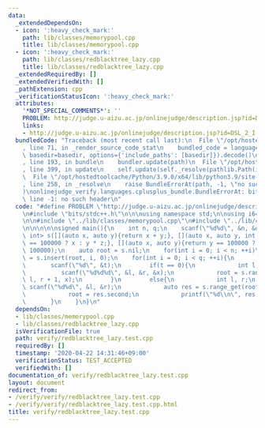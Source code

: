 ```yaml
---
data:
  _extendedDependsOn:
  - icon: ':heavy_check_mark:'
    path: lib/classes/memorypool.cpp
    title: lib/classes/memorypool.cpp
  - icon: ':heavy_check_mark:'
    path: lib/classes/redblacktree_lazy.cpp
    title: lib/classes/redblacktree_lazy.cpp
  _extendedRequiredBy: []
  _extendedVerifiedWith: []
  _pathExtension: cpp
  _verificationStatusIcon: ':heavy_check_mark:'
  attributes:
    '*NOT_SPECIAL_COMMENTS*': ''
    PROBLEM: http://judge.u-aizu.ac.jp/onlinejudge/description.jsp?id=DSL_2_I
    links:
    - http://judge.u-aizu.ac.jp/onlinejudge/description.jsp?id=DSL_2_I
  bundledCode: "Traceback (most recent call last):\n  File \"/opt/hostedtoolcache/Python/3.9.0/x64/lib/python3.9/site-packages/onlinejudge_verify/documentation/build.py\"\
    , line 71, in _render_source_code_stat\n    bundled_code = language.bundle(stat.path,\
    \ basedir=basedir, options={'include_paths': [basedir]}).decode()\n  File \"/opt/hostedtoolcache/Python/3.9.0/x64/lib/python3.9/site-packages/onlinejudge_verify/languages/cplusplus.py\"\
    , line 193, in bundle\n    bundler.update(path)\n  File \"/opt/hostedtoolcache/Python/3.9.0/x64/lib/python3.9/site-packages/onlinejudge_verify/languages/cplusplus_bundle.py\"\
    , line 399, in update\n    self.update(self._resolve(pathlib.Path(included), included_from=path))\n\
    \  File \"/opt/hostedtoolcache/Python/3.9.0/x64/lib/python3.9/site-packages/onlinejudge_verify/languages/cplusplus_bundle.py\"\
    , line 258, in _resolve\n    raise BundleErrorAt(path, -1, \"no such header\"\
    )\nonlinejudge_verify.languages.cplusplus_bundle.BundleErrorAt: bits/stdc++.h:\
    \ line -1: no such header\n"
  code: "#define PROBLEM \"http://judge.u-aizu.ac.jp/onlinejudge/description.jsp?id=DSL_2_I\"\
    \n#include \"bits/stdc++.h\"\n\n\nusing namespace std;\n\nusing i64 = long long;\n\
    \n\n#include \"../lib/classes/memorypool.cpp\"\n#include \"../lib/classes/redblacktree_lazy.cpp\"\
    \n\n\n\n\nsigned main(){\n    int n, q;\n    scanf(\"%d%d\", &n, &q);\n    RedBlackTree<int,\
    \ int> s([](auto x, auto y){return x + y;}, [](auto x, auto y, int z){return y\
    \ == 100000 ? x : y * z;}, [](auto x, auto y){return y == 100000 ? x : y;}, 0,\
    \ 100000);\n    auto root = s.nil;\n    for(int i = 0; i < n; ++i)\n        root\
    \ = s.insert(root, i, 0);\n    for(int i = 0; i < q; ++i){\n        int t;\n \
    \       scanf(\"%d\", &t);\n        if(t == 0){\n            int l, r, x;\n  \
    \          scanf(\"%d%d%d\", &l, &r, &x);\n            root = s.range_update(root,\
    \ l, r + 1, x);\n        }\n        else{\n            int l, r;\n           \
    \ scanf(\"%d%d\", &l, &r);\n            auto res = s.range_get(root, l, r + 1);\n\
    \            root = res.second;\n            printf(\"%d\\n\", res.first);\n \
    \       }\n    }\n}\n"
  dependsOn:
  - lib/classes/memorypool.cpp
  - lib/classes/redblacktree_lazy.cpp
  isVerificationFile: true
  path: verify/redblacktree_lazy.test.cpp
  requiredBy: []
  timestamp: '2020-04-22 14:31:46+09:00'
  verificationStatus: TEST_ACCEPTED
  verifiedWith: []
documentation_of: verify/redblacktree_lazy.test.cpp
layout: document
redirect_from:
- /verify/verify/redblacktree_lazy.test.cpp
- /verify/verify/redblacktree_lazy.test.cpp.html
title: verify/redblacktree_lazy.test.cpp
---
```

